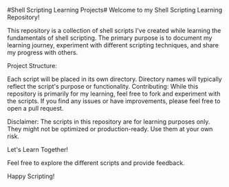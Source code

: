 #Shell Scripting Learning Projects#
Welcome to my Shell Scripting Learning Repository!

This repository is a collection of shell scripts I've created while learning the fundamentals of shell scripting. The primary purpose is to document my learning journey, experiment with different scripting techniques, and share my progress with others.

Project Structure:

Each script will be placed in its own directory.
Directory names will typically reflect the script's purpose or functionality.
Contributing:
While this repository is primarily for my learning, feel free to fork and experiment with the scripts. If you find any issues or have improvements, please feel free to open a pull request.

Disclaimer:
The scripts in this repository are for learning purposes only. They might not be optimized or production-ready. Use them at your own risk.

Let's Learn Together!

Feel free to explore the different scripts and provide feedback.

Happy Scripting!
